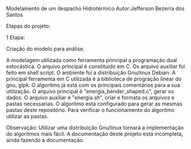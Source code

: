 Modelamento de um despacho Hidrotérmico
Autor:Jefferson Bezerra dos Santos

Etapas do projeto:

1 Etapa:

Criação do modelo para análise.

A modelagem utilizada como ferramenta principal a programação dual estocástica.
O arquivo principal é constituido em C.
Os arquivo auxiliar foi feito em shell script.
O ambiente foi a distribuição Gnu/linux Debian.
A principal ferramenta em C utilizada é a biblioteca de progração linear do gnu, glpk.
O algoritmo já está com os principais comentários para a sua utilização.
O arquivo principal  é "energia_bender_shaped.c", gerar os dados.
O arquivo auxiliar é "energia.sh", criar e formata os arquivos e pastas necessarias.
O algoritmo está configurado para gerar as mesmas pastas deste repositório.
Para verificar o funcionamento do algoritmo utilizar as pastas. 

Observação:
Utilizar uma distribuição Gnu/linux tornará a implementação do algoritmos mais fácil.
A documentação deste projeto está incompleta, ainda fazendo a documentação.
